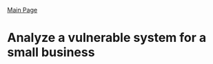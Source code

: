 [Main Page](https://github.com/davidj778/davidj778)

# Analyze a vulnerable system for a small business
